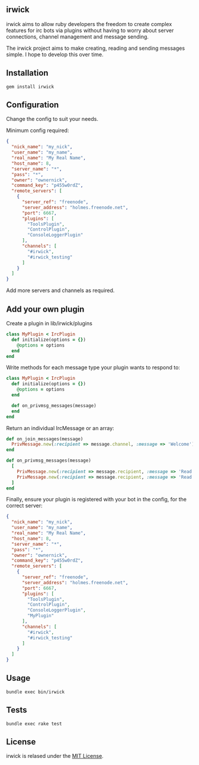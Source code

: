 ## irwick

irwick aims to allow ruby developers the freedom to create complex features for irc bots via plugins without having to worry about server connections, channel management and message sending.

The irwick project aims to make creating, reading and sending messages simple. I hope to develop this over time.

## Installation
```shell
gem install irwick
```
## Configuration

Change the config to suit your needs.

Minimum config required:
```json
{
  "nick_name": "my_nick",
  "user_name": "my_name",
  "real_name": "My Real Name",
  "host_name": 8,
  "server_name": "*",
  "pass": "*",
  "owner": "ownernick",
  "command_key": "p455w0rdZ",
  "remote_servers": [
    {
      "server_ref": "freenode",
      "server_address": "holmes.freenode.net",
      "port": 6667,
      "plugins": [
        "ToolsPlugin",
        "ControlPlugin",
        "ConsoleLoggerPlugin"
      ],
      "channels": [
        "#irwick",
        "#irwick_testing"
      ]
    }
  ]
}
```

Add more servers and channels as required.

## Add your own plugin

Create a plugin in lib/irwick/plugins

```ruby
class MyPlugin < IrcPlugin
  def initialize(options = {})
    @options = options
  end
end
```

Write methods for each message type your plugin wants to respond to:

```ruby
class MyPlugin < IrcPlugin
  def initialize(options = {})
    @options = options
  end

  def on_privmsg_messages(message)
  end
end
```

Return an individual IrcMessage or an array:

```ruby
def on_join_messages(message)
  PrivMessage.new(:recipient => message.channel, :message => 'Welcome')
end

def on_privmsg_messages(message)
  [
    PrivMessage.new(:recipient => message.recipient, :message => 'Read this!'),
    PrivMessage.new(:recipient => message.recipient, :message => 'Read this too!')
  ]
end
```

Finally, ensure your plugin is registered with your bot in the config, for the correct server:

```json
{
  "nick_name": "my_nick",
  "user_name": "my_name",
  "real_name": "My Real Name",
  "host_name": 8,
  "server_name": "*",
  "pass": "*",
  "owner": "ownernick",
  "command_key": "p455w0rdZ",
  "remote_servers": [
    {
      "server_ref": "freenode",
      "server_address": "holmes.freenode.net",
      "port": 6667,
      "plugins": [
        "ToolsPlugin",
        "ControlPlugin",
        "ConsoleLoggerPlugin",
        "MyPlugin"
      ],
      "channels": [
        "#irwick",
        "#irwick_testing"
      ]
    }
  ]
}
```

## Usage
```shell
bundle exec bin/irwick
```
## Tests
```shell
bundle exec rake test
```
## License

irwick is relased under the [MIT License](http://www.opensource.org/licenses/MIT).